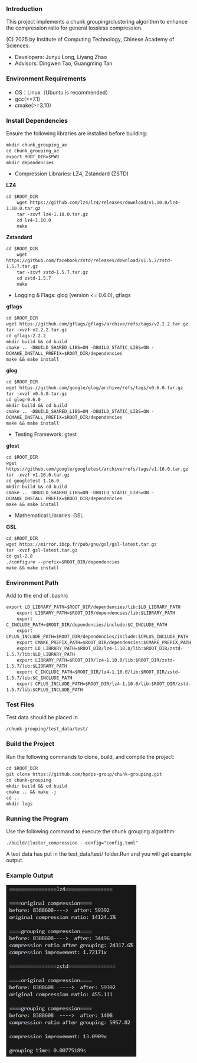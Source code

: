 ### Introduction
This project implements a chunk grouping/clustering algorithm to enhance the compression ratio for general lossless compression.

(C) 2025 by Institute of Computing Technology, Chinese Academy of Sciences.

* Developers: Junyu Long, Liyang Zhao
* Advisors: Dingwen Tao, Guangming Tan

### Environment Requirements
- OS：Linux（Ubuntu is recommended）
- gcc(>=7.1)
- cmake(>=3.10)
 
### Install Dependencies
Ensure the following libraries are installed before building:
```
mkdir chunk_grouping_ae
cd chunk_grouping_ae
export ROOT_DIR=$PWD
mkdir dependencies
```

- Compression Libraries: LZ4, Zstandard (ZSTD)

**LZ4**
```
cd $ROOT_DIR
    wget https://github.com/lz4/lz4/releases/download/v1.10.0/lz4-1.10.0.tar.gz
    tar -zxvf lz4-1.10.0.tar.gz
    cd lz4-1.10.0
    make
```

**Zstandard**
```
cd $ROOT_DIR
    wget https://github.com/facebook/zstd/releases/download/v1.5.7/zstd-1.5.7.tar.gz
    tar -zxvf zstd-1.5.7.tar.gz
    cd zstd-1.5.7
    make
```

- Logging & Flags: glog (version <= 0.6.0), gflags

**gflags**
```
cd $ROOT_DIR
wget https://github.com/gflags/gflags/archive/refs/tags/v2.2.2.tar.gz
tar -xvzf v2.2.2.tar.gz
cd gflags-2.2.2
mkdir build && cd build
cmake .. -DBUILD_SHARED_LIBS=ON -DBUILD_STATIC_LIBS=ON -DCMAKE_INSTALL_PREFIX=$ROOT_DIR/dependencies
make && make install
```

**glog**
```
cd $ROOT_DIR
wget https://github.com/google/glog/archive/refs/tags/v0.6.0.tar.gz
tar -xvzf v0.6.0.tar.gz
cd glog-0.6.0
mkdir build && cd build
cmake .. -DBUILD_SHARED_LIBS=ON -DBUILD_STATIC_LIBS=ON -DCMAKE_INSTALL_PREFIX=$ROOT_DIR/dependencies
make && make install
```

- Testing Framework: gtest

**gtest**
```
cd $ROOT_DIR
wget https://github.com/google/googletest/archive/refs/tags/v1.16.0.tar.gz
tar -xvzf v1.16.0.tar.gz
cd googletest-1.16.0
mkdir build && cd build
cmake .. -DBUILD_SHARED_LIBS=ON -DBUILD_STATIC_LIBS=ON -DCMAKE_INSTALL_PREFIX=$ROOT_DIR/dependencies
make && make install
```

- Mathematical Libraries: GSL

**GSL**
```
cd $ROOT_DIR
wget https://mirror.ibcp.fr/pub/gnu/gsl/gsl-latest.tar.gz
tar -xvzf gsl-latest.tar.gz
cd gsl-2.8
./configure --prefix=$ROOT_DIR/dependencies
make && make install
```

### Environment Path
Add to the end of .bashrc
```
export LD_LIBRARY_PATH=$ROOT_DIR/dependencies/lib:$LD_LIBRARY_PATH
    export LIBRARY_PATH=$ROOT_DIR/dependencies/lib:$LIBRARY_PATH
    export C_INCLUDE_PATH=$ROOT_DIR/dependencies/include:$C_INCLUDE_PATH
    export CPLUS_INCLUDE_PATH=$ROOT_DIR/dependencies/include:$CPLUS_INCLUDE_PATH
    export CMAKE_PREFIX_PATH=$ROOT_DIR/dependencies:$CMAKE_PREFIX_PATH
    export LD_LIBRARY_PATH=$ROOT_DIR/lz4-1.10.0/lib:$ROOT_DIR/zstd-1.5.7/lib:$LD_LIBRARY_PATH
    export LIBRARY_PATH=$ROOT_DIR/lz4-1.10.0/lib:$ROOT_DIR/zstd-1.5.7/lib:$LIBRARY_PATH
    export C_INCLUDE_PATH=$ROOT_DIR/lz4-1.10.0/lib:$ROOT_DIR/zstd-1.5.7/lib:$C_INCLUDE_PATH
    export CPLUS_INCLUDE_PATH=$ROOT_DIR/lz4-1.10.0/lib:$ROOT_DIR/zstd-1.5.7/lib:$CPLUS_INCLUDE_PATH
```
### Test Files
Test data should be placed in
```
/chunk-grouping/test_data/test/
```

### Build the Project
Run the following commands to clone, build, and compile the project:

```
cd $ROOT_DIR
git clone https://github.com/hpdps-group/chunk-grouping.git
cd chunk-grouping
mkdir build && cd build
cmake .. && make -j
cd ..
mkdir logs
```

### Running the Program
Use the following command to execute the chunk grouping algorithm:
```
./build/cluster_compression --config="config.toml"
```
A test data has put in the test_data/test/ folder.Run and you will get example output.

### Example Output
![Example Output](example_output.png)
